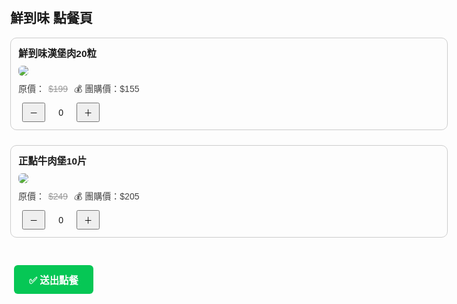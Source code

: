 <!DOCTYPE html>
<html lang="zh-Hant">
<head>
  <meta charset="UTF-8" />
  <title>鮮到味 點餐頁</title>
  <style>
    body {
      font-family: sans-serif;
      padding: 20px;
      max-width: 700px;
      margin: auto;
    }
    .item {
      margin-bottom: 24px;
      padding: 12px;
      border: 1px solid #ccc;
      border-radius: 10px;
    }
    .item img {
      max-width: 100%;
      border-radius: 6px;
      margin: 10px 0;
    }
    .name {
      font-weight: bold;
      font-size: 1.1em;
    }
    .price {
      color: #444;
      margin-bottom: 8px;
    }
    .retail {
      text-decoration: line-through;
      color: #999;
      margin: 0 6px;
    }
    button {
      padding: 4px 10px;
      margin: 0 6px;
    }
    .qty {
      display: inline-block;
      width: 30px;
      text-align: center;
    }
    #lineBtn {
      display: inline-block;
      margin-top: 20px;
      background: #06c755;
      color: white;
      padding: 12px 24px;
      text-decoration: none;
      border: none;
      border-radius: 6px;
      font-weight: bold;
      font-size: 1.1em;
      cursor: pointer;
    }
  </style>
</head>
<body>
  <h2>鮮到味 點餐頁</h2>

  <!-- 商品清單 -->
  <div class="item">
    <div class="name">鮮到味漢堡肉20粒</div>
    <img src="https://i.postimg.cc/Kzdtxd97/image.jpg" />
    <div class="price">
      原價：<span class="retail">$199</span> 💰 團購價：$155
    </div>
    <button onclick="changeQty('鮮到味漢堡肉20粒', -1)">－</button>
    <span class="qty" id="qty-鮮到味漢堡肉20粒">0</span>
    <button onclick="changeQty('鮮到味漢堡肉20粒', 1)">＋</button>
  </div>

  <div class="item">
    <div class="name">正點牛肉堡10片</div>
    <img src="https://i.postimg.cc/Kzdtxd97/image.jpghttps://i.postimg.cc/JnqccTKj/image.jpg" />
    <div class="price">
      原價：<span class="retail">$249</span> 💰 團購價：$205
    </div>
    <button onclick="changeQty('正點牛肉堡10片', -1)">－</button>
    <span class="qty" id="qty-正點牛肉堡10片">0</span>
    <button onclick="changeQty('正點牛肉堡10片', 1)">＋</button>
  </div>

  <!-- 送出按鈕 -->
  <button id="lineBtn" onclick="sendToLine()">✅ 送出點餐</button>

  <!-- JavaScript 功能區 -->
  <script>
    const cart = {
      '鮮到味漢堡肉20粒': 0,
      '正點牛肉堡10片': 0,
    };

    function changeQty(name, delta) {
      cart[name] = Math.max(0, cart[name] + delta);
      document.getElementById('qty-' + name).textContent = cart[name];
    }

    function sendToLine() {
      let msg = '📦 鮮到味 訂單\n';
      const space = '\u3000\u3000'; // 兩個全形空格
      for (const [item, qty] of Object.entries(cart)) {
        if (qty > 0) {
          msg += `${item}${space}x${qty}\n`;  // 沒有價格、沒有圖案
        }
      }
      if (msg === '📦 鮮到味 訂單\n') {
        msg = '您尚未選擇任何品項喔～';
      }
      const encodedMsg = encodeURIComponent(msg);
      const lineUrl = `https://line.me/R/oaMessage/@567ncwhd/?text=${encodedMsg}`;
      scrollToTop();
      window.open(lineUrl, '_blank');
    }

    function scrollToTop() {
      setTimeout(() => window.scrollTo({ top: 0, behavior: 'smooth' }), 500);
    }
  </script>
</body>
</html>
 
 
  
